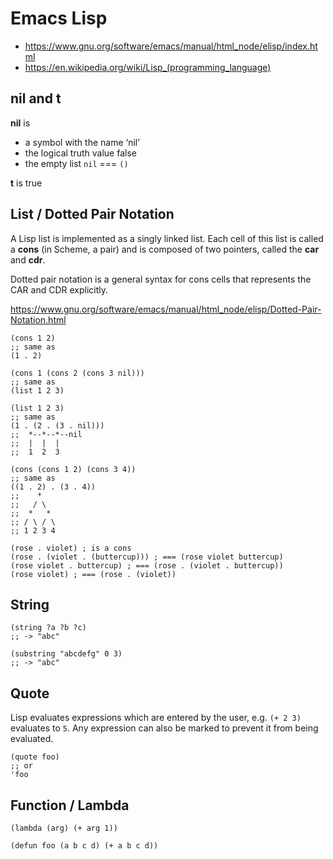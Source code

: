 # Emacs Lisp

* https://www.gnu.org/software/emacs/manual/html_node/elisp/index.html
* https://en.wikipedia.org/wiki/Lisp_(programming_language)

## nil and t

**nil** is 
* a symbol with the name ‘nil’
* the logical truth value false
* the empty list `nil` === `()`

**t** is true

## List / Dotted Pair Notation

A Lisp list is implemented as a singly linked list.
Each cell of this list is called a **cons** (in Scheme, a pair) and is composed of two pointers, called the **car** and **cdr**.

Dotted pair notation is a general syntax for cons cells that represents the CAR and CDR explicitly.

https://www.gnu.org/software/emacs/manual/html_node/elisp/Dotted-Pair-Notation.html

```
(cons 1 2)
;; same as
(1 . 2)

(cons 1 (cons 2 (cons 3 nil)))
;; same as
(list 1 2 3)

(list 1 2 3)
;; same as
(1 . (2 . (3 . nil)))
;;  *--*--*--nil
;;  |  |  |
;;  1  2  3

(cons (cons 1 2) (cons 3 4))
;; same as
((1 . 2) . (3 . 4))
;;    *
;;   / \
;;  *   *
;; / \ / \
;; 1 2 3 4

(rose . violet) ; is a cons
(rose . (violet . (buttercup))) ; === (rose violet buttercup)
(rose violet . buttercup) ; === (rose . (violet . buttercup))
(rose violet) ; === (rose . (violet))
```

## String

```
(string ?a ?b ?c)
;; -> "abc"

(substring "abcdefg" 0 3)
;; -> "abc"
```

## Quote

Lisp evaluates expressions which are entered by the user, e.g. `(+ 2 3)` evaluates to `5`.
Any expression can also be marked to prevent it from being evaluated.

```
(quote foo)
;; or
'foo 
```

## Function / Lambda

```
(lambda (arg) (+ arg 1))

(defun foo (a b c d) (+ a b c d))
```
